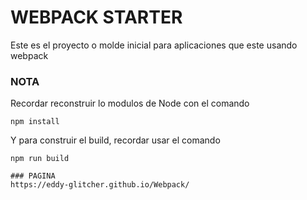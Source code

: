 # WEBPACK STARTER  

Este es el proyecto o molde inicial para aplicaciones que este usando webpack

### NOTA

Recordar reconstruir lo modulos de Node con el comando 

```
npm install
```
Y para construir el build, recordar usar el comando

```
npm run build
```

```
### PAGINA
https://eddy-glitcher.github.io/Webpack/
```
